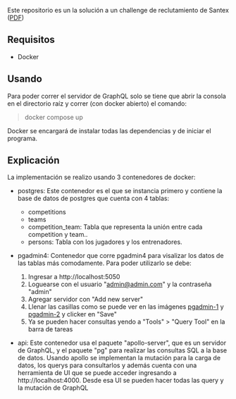 Este repositorio es un la solución a un challenge de reclutamiento de Santex ([PDF](./docs/Challenge.pdf))

## Requisitos

- Docker

## Usando

Para poder correr el servidor de GraphQL solo se tiene que abrir la consola en el directorio raíz y correr (con docker abierto) el comando:

> docker compose up

Docker se encargará de instalar todas las dependencias y de iniciar el programa.

## Explicación

La implementación se realizo usando 3 contenedores de docker:

- postgres: Este contenedor es el que se instancia primero y contiene la base de datos de postgres que cuenta con 4 tablas:

  - competitions
  - teams
  - competition_team: Tabla que representa la unión entre cada competition y team..
  - persons: Tabla con los jugadores y los entrenadores.

- pgadmin4: Contenedor que corre pgadmin4 para visalizar los datos de las tablas más comodamente. Para poder utilizarlo se debe:

  1. Ingresar a http://localhost:5050
  2. Loguearse con el usuario "admin@admin.com" y la contraseña "admin"
  3. Agregar servidor con "Add new server"
  4. Llenar las casillas como se puede ver en las imágenes [pgadmin-1](./docs/pgadmin-1.png) y [pgadmin-2](./docs/pgadmin-2.png) y clicker en "Save"
  5. Ya se pueden hacer consultas yendo a "Tools" > "Query Tool" en la barra de tareas

- api: Este contenedor usa el paquete "apollo-server", que es un servidor de GraphQL, y el paquete "pg" para realizar las consultas SQL a la base de datos. Usando apollo se implementan la mutación para la carga de datos, los querys para consultarlos y además cuenta con una herramienta de UI que se puede acceder ingresando a http://localhost:4000. Desde esa UI se pueden hacer todas las query y la mutación de GraphQL
